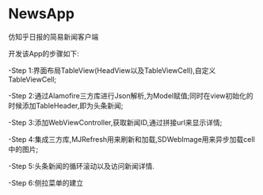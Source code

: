 # NewsApp
仿知乎日报的简易新闻客户端

开发该App的步骤如下:

-Step 1:界面布局TableView(HeadView以及TableViewCell),自定义TableViewCell;

-Step 2:通过Alamofire三方库进行Json解析,为Model赋值;同时在view初始化的时候添加TableHeader,即为头条新闻;

-Step 3:添加WebViewController,获取新闻ID,通过拼接url来显示详情;

-Step 4:集成三方库,MJRefresh用来刷新和加载,SDWebImage用来异步加载cell中的图片;

-Step 5:头条新闻的循环滚动以及访问新闻详情.

-Step 6:侧拉菜单的建立